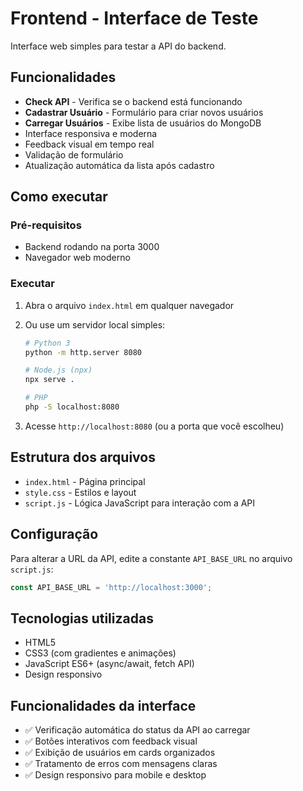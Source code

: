 # Frontend - Interface de Teste

Interface web simples para testar a API do backend.

## Funcionalidades

- **Check API** - Verifica se o backend está funcionando
- **Cadastrar Usuário** - Formulário para criar novos usuários
- **Carregar Usuários** - Exibe lista de usuários do MongoDB
- Interface responsiva e moderna
- Feedback visual em tempo real
- Validação de formulário
- Atualização automática da lista após cadastro

## Como executar

### Pré-requisitos
- Backend rodando na porta 3000
- Navegador web moderno

### Executar
1. Abra o arquivo `index.html` em qualquer navegador
2. Ou use um servidor local simples:
   ```bash
   # Python 3
   python -m http.server 8080
   
   # Node.js (npx)
   npx serve .
   
   # PHP
   php -S localhost:8080
   ```

3. Acesse `http://localhost:8080` (ou a porta que você escolheu)

## Estrutura dos arquivos

- `index.html` - Página principal
- `style.css` - Estilos e layout
- `script.js` - Lógica JavaScript para interação com a API

## Configuração

Para alterar a URL da API, edite a constante `API_BASE_URL` no arquivo `script.js`:

```javascript
const API_BASE_URL = 'http://localhost:3000';
```

## Tecnologias utilizadas

- HTML5
- CSS3 (com gradientes e animações)
- JavaScript ES6+ (async/await, fetch API)
- Design responsivo

## Funcionalidades da interface

- ✅ Verificação automática do status da API ao carregar
- ✅ Botões interativos com feedback visual
- ✅ Exibição de usuários em cards organizados
- ✅ Tratamento de erros com mensagens claras
- ✅ Design responsivo para mobile e desktop 